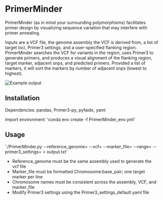 # PrimerMinder

PrimerMinder (as in mind your surrounding polymorphisms) facilitates primer design by visualizing sequence variation that may interfere with primer annealing. 


Inputs are a VCF file, the genome assembly the VCF is derived from, a list of target loci, Primer3 settings, and a user-specified flanking region. PrimerMinder searches the VCF for variants in the region, uses Primer3 to generate primers, and produces a visual alignment of the flanking region, target marker, adjacent snps, and predicted primers. Provided a list of markers, it will sort the markers by number of adjacent snps (lowest to highest).


![Example output](/repository/image.png?raw=true "Example output")


## Installation

Dependencies: pandas, Primer3-py, pyfaidx, yaml

Import environment:
'conda env create -f PrimerMinder_env.yml'


## Usage
'./PrimerMinder.py --reference_genome= --vcf= --marker_file= --range= --primer3_settings= > output.txt'


- Reference_genome must be the same assembly used to generate the vcf file
- Marker_file must be formatted Chromosome:base_pair; one target marker per line
- Chromosome names must be consistent across the assembly, VCF, and marker_file
- Modify Primer3 settings using the Primer3_settings_default.yaml file
